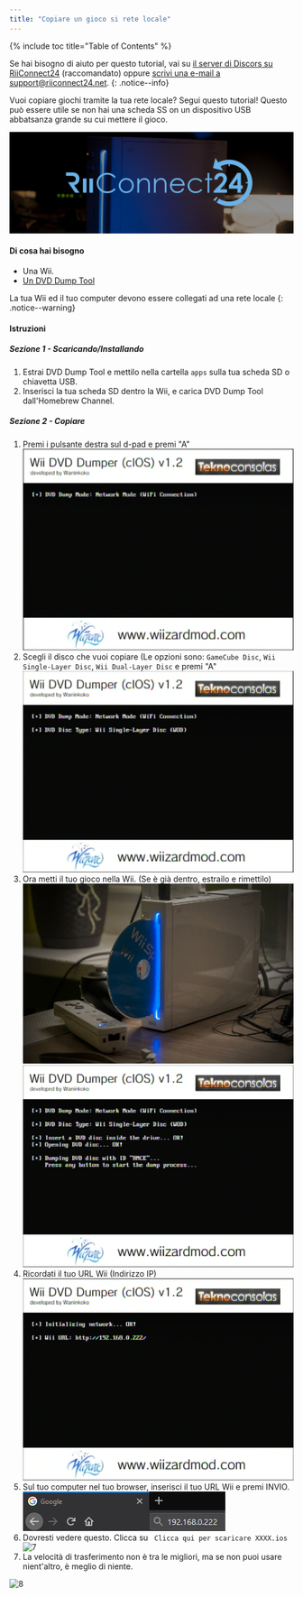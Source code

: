 ```yaml
---
title: "Copiare un gioco si rete locale"
---
```


{% include toc title="Table of Contents" %}

Se hai bisogno di aiuto per questo tutorial, vai su [il server di Discors su RiiConnect24](https://discord.gg/b4Y7jfD) (raccomandato) oppure [scrivi una e-mail a support@riiconnect24.net](mailto:support@riiconnect24.net).
{: .notice--info}

Vuoi copiare giochi tramite la tua rete locale? Segui questo tutorial! Questo può essere utile se non hai una scheda SS on un dispositivo USB abbatsanza grande su cui mettere il gioco.

![RiiConnect24 Logo](/images/WiiRC24Logo.jpg)

#### Di cosa hai bisogno

* Una Wii.
* [Un DVD Dump Tool](/assets/files/DVDDumpTool.zip)

La tua Wii ed il tuo computer devono essere collegati ad una rete locale
{: .notice--warning}

#### Istruzioni

##### Sezione 1 - Scaricando/Installando

1. Estrai DVD Dump Tool e mettilo nella cartella `apps` sulla tua scheda SD o chiavetta USB.
1. Inserisci la tua scheda SD dentro la Wii, e carica DVD Dump Tool dall'Homebrew Channel.

##### Sezione 2 - Copiare

1. Premi i pulsante destra sul d-pad e premi "A" ![2](/images/DumpDiscs_LAN/2.png)
1. Scegli il disco che vuoi copiare (Le opzioni sono: `GameCube Disc`, `Wii Single-Layer Disc`, `Wii Dual-Layer Disc` e premi "A" ![3](/images/DumpDiscs_LAN/3.png)
1. Ora metti il tuo gioco nella Wii. (Se è già dentro, estrailo e rimettilo) ![InsertTheDisc](/images/DumpDiscs_LAN/insertthedisc.jpg) ![4](/images/DumpDiscs_LAN/4.png)
1. Ricordati il tuo URL Wii (Indirizzo IP) ![5](/images/DumpDiscs_LAN/5.png)
1. Sul tuo computer nel tuo browser, inserisci il tuo URL Wii e premi INVIO. ![6](/images/DumpDiscs_LAN/6.png)
1. Dovresti vedere questo. Clicca su ` Clicca qui per scaricare XXXX.ios` ![7](/images/DumpDiscs_LAN/7.jpg)
1. La velocità di trasferimento non è tra le migliori, ma se non puoi usare nient'altro, è meglio di niente.

![8](/images/DumpDiscs_LAN/8.PNG)
